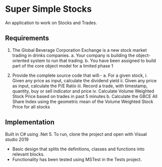 # Super Simple Stocks
An application to work on Stocks and Trades.

## Requirements 

1.	The Global Beverage Corporation Exchange is a new stock market trading in drinks companies.
a.	Your company is building the object-oriented  system to run that trading. 
b.	You have been assigned to build part of the core object model for a limited phase 1

2.	Provide the complete source code that will:-
a.	For a given stock, 
i.	Given any price as input, calculate the dividend yield
ii.	Given any price as input,  calculate the P/E Ratio
iii.	Record a trade, with timestamp, quantity, buy or sell indicator and price
iv.	Calculate Volume Weighted Stock Price based on trades in past  5 minutes
b.	Calculate the GBCE All Share Index using the geometric mean of the Volume Weighted Stock Price for all stocks

## Implementation
Built in C# using .Net 5. To run, clone the project and open with Visual studio 2019

- Basic design that splits the definitions, classes and functions into relevant blocks. 
- Functionality has been tested using MSTest in the Tests project.
